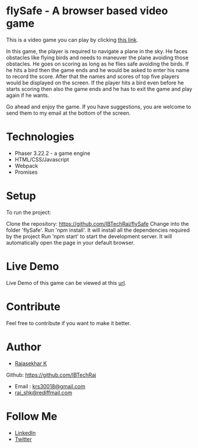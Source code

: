 
# flySafe - A browser based video game

This is a video game you can play by clicking [this link](https://condescending-newton-3c1d49.netlify.com/).

In this game, the player is required to navigate a plane in the sky.  He faces obstacles like flying birds and needs to maneuver the plane avoiding those obstacles.  He goes on scoring as long as he flies safe avoiding the birds.  If he hits a bird then the game ends and he would be asked to enter his name to record the score. After that the names and scores of top five players would be displayed on the screen. If the player hits a bird even before he starts scoring then also the game ends and he has to exit the game and play again if he wants.

Go ahead and enjoy the game.  If you have suggestions, you are welcome to send them to my email at the bottom of the screen.


# Technologies

- Phaser 3.22.2 - a game engine
- HTML/CSS/Javascript
- Webpack
- Promises

# Setup
To run the project:

Clone the repository: https://github.com/IBTechRaj/flySafe
Change into the folder 'flySafe'.
Run 'npm install'. It will install all the dependencies required by the project
Run 'npm start' to start the development server. It will automatically open the page in your default browser.

# Live Demo
Live Demo of this game can be viewed at this [url](https://condescending-newton-3c1d49.netlify.com/).

# Contribute
Feel free to contribute if you want to make it better.

# Author
* [Rajasekhar K ](https://github.com/IBTechRaj)

Github: https://github.com/IBTechRaj
* Email : krs30018@gmail.com 
* raj_shk@rediffmail.com

# Follow Me

* [LinkedIn](https://www.linkedin.com/in/rajkatakamsetty/)
* [Twitter](https://twitter.com/IBTechRaj)